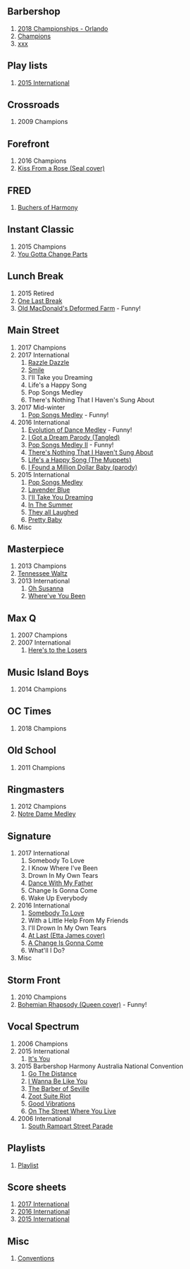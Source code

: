 ## Barbershop

1. [2018 Championships - Orlando](http://www.barbershop.org/orlando/)
1. [Champions](http://www.barbershop.org/competitions/international-champions/all-champions/)
1. [xxx](https://www.youtube.com/user/barbershopharmony38?annotation_id=annotation_3850586717&feature=iv&src_vid=BEJBKoSoot8&sub_confirmation=1)

## Play lists

1. [2015 International](https://www.youtube.com/playlist?list=PLcwXdNVvSNbiy8_rV1ch0lY4NGwTzNTir)

## Crossroads

1. 2009 Champions

## Forefront

1. 2016 Champions
1. [Kiss From a Rose (Seal cover)](https://www.youtube.com/watch?v=lkbyqK77Tdo)

## FRED

1. [Buchers of Harmony](https://www.youtube.com/watch?v=APCQMlwAIDs)

## Instant Classic

1. 2015 Champions
1. [You Gotta Change Parts](https://www.youtube.com/watch?v=xhVWPJw6gGE)

## Lunch Break

1. 2015 Retired
1. [One Last Break](https://www.youtube.com/watch?v=2JTLPuk-0Kc)
1. [Old MacDonald's Deformed Farm](https://www.youtube.com/watch?v=tqwkJGMOEbs) - Funny!

## Main Street

1. 2017 Champions
1. 2017 International
   1. [Razzle Dazzle](https://www.youtube.com/watch?v=pWqLdTYMN-8)
   1. [Smile](https://www.youtube.com/watch?v=iPEY2SE1vXk)
   1. I'll Take you Dreaming
   1. Life's a Happy Song
   1. Pop Songs Medley
   1. There's Nothing That I Haven's Sung About
1. 2017 Mid-winter
   1. [Pop Songs Medley](https://www.youtube.com/watch?v=EQdnzXEFKqM) - Funny!
1. 2016 International
   1. [Evolution of Dance Medley](https://www.youtube.com/watch?v=b8EWVbpUSq4) - Funny!
   1. [I Got a Dream Parody (Tangled)](https://www.youtube.com/watch?v=yd34B14PWMU)
   1. [Pop Songs Medley II](https://www.youtube.com/watch?v=zdira3Zk-KM) - Funny!   
   1. [There's Nothing That I Haven't Sung About](https://www.youtube.com/watch?v=OGGYOYxuplQ)  
   1. [Life's a Happy Song (The Muppets)](https://www.youtube.com/watch?v=4jqgn3ojONI)   
   1. [I Found a Million Dollar Baby (parody)](https://www.youtube.com/watch?v=_gR7_ciHsDg)
1. 2015 International
   1. [Pop Songs Medley](https://www.youtube.com/watch?v=MdTS6-fbNH0)
   1. [Lavender Blue](https://www.youtube.com/watch?v=CENjsEJdGG8)
   1. [I'll Take You Dreaming](https://www.youtube.com/watch?v=0c4b5VF6QQw)
   1. [In The Summer](https://www.youtube.com/watch?v=yiu7cyF2Lzw)
   1. [They all Laughed](https://www.youtube.com/watch?v=R7f6vhiIyGw)
   1. [Pretty Baby](https://www.youtube.com/watch?v=71kCrZO6yyA)
1. Misc

## Masterpiece

1. 2013 Champions
1. [Tennessee Waltz](https://www.youtube.com/watch?v=BEJBKoSoot8)
1. 2013 International
   1. [Oh Susanna](https://www.youtube.com/watch?v=rVUSK7tPDbA)
   1. [Where've You Been](https://www.youtube.com/watch?v=Q-v2QAeDehg)

## Max Q

1. 2007 Champions
1. 2007 International
   1. [Here's to the Losers](https://www.youtube.com/watch?v=8_bZ7yEHfUg)

## Music Island Boys

1. 2014 Champions

## OC Times

1. 2018 Champions

## Old School

1. 2011 Champions

## Ringmasters

1. 2012 Champions
1. [Notre Dame Medley](https://www.youtube.com/watch?v=TVtkNPFpxX8)

## Signature

1. 2017 International
   1. Somebody To Love
   1. I Know Where I've Been
   1. Drown In My Own Tears
   1. [Dance With My Father](https://www.youtube.com/watch?v=B6FwopHVll8)
   1. Change Is Gonna Come
   1. Wake Up Everybody
1. 2016 International
   1. [Somebody To Love](https://www.youtube.com/watch?v=SiGk3bSHggk)
   1. With a Little Help From My Friends
   1. I'll Drown In My Own Tears
   1. [At Last (Etta James cover)](https://www.youtube.com/watch?v=0sQi1v1QnAQ)
   1. [A Change Is Gonna Come](https://www.youtube.com/watch?v=8RXXQsxvO1Q)
   1. What'll I Do?
1. Misc

## Storm Front

1. 2010 Champions
1. [Bohemian Rhapsody (Queen cover)](https://www.youtube.com/watch?v=KId3aK4lRag) - Funny!

## Vocal Spectrum

1. 2006 Champions
1. 2015 International
   1. [It's You](https://www.youtube.com/watch?v=K2hN6DOekAo)
1. 2015 Barbershop Harmony Australia National Convention
   1. [Go The Distance](https://www.youtube.com/watch?v=B6FwopHVll8)
   1. [I Wanna Be Like You](https://www.youtube.com/watch?v=o74fpAy9JQA)
   1. [The Barber of Seville](https://www.youtube.com/watch?v=9ZGHWUMlGsk)
   1. [Zoot Suite Riot](https://www.youtube.com/watch?v=bomoFLxCyRA)
   1. [Good Vibrations](https://www.youtube.com/watch?v=NX1VrHqXljc)
   1. [On The Street Where You Live](https://www.youtube.com/watch?v=p4Rddmg2Mrk)
1. 2006 International
   1. [South Rampart Street Parade](https://www.youtube.com/watch?v=yBSsDf8aVQg)

## Playlists

1. [Playlist](https://www.youtube.com/watch?list=RDSiGk3bSHggk)

## Score sheets

1. [2017 International](http://www.barbershop.org/files/INTL20170705_QF.OSS1.pdf)
1. [2016 International](http://www.barbershop.org/files/nashville/INTL20160706_QF.OSS1.pdf)
1. [2015 International](http://www.barbershop.org/wp-content/uploads/2015/07/INTL20150630_QF.OSS1_.pdf)

## Misc

1. [Conventions](http://www.barbershop.org/all-conventions/)
